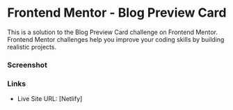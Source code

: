 # Frontend Mentor - Blog Preview Card

This is a solution to the Blog Preview Card challenge on Frontend Mentor.
Frontend Mentor challenges help you improve your coding skills by building realistic projects.

### Screenshot

### Links

- Live Site URL: [Netlify]
